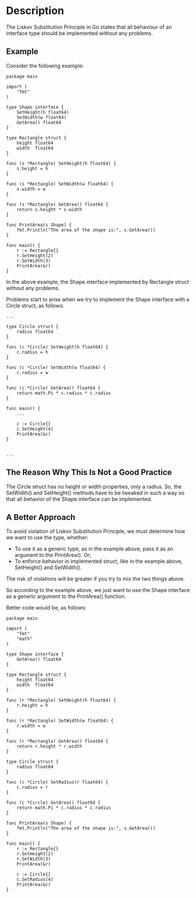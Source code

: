# Description

The Liskov Substitution Principle in Go states that all behaviour of an interface type should be implemented without any problems.

## Example

Consider the following example:

```
package main

import (
	"fmt"
)

type Shape interface {
	SetHeight(h float64)
	SetWidth(w float64)
	GetArea() float64
}

type Rectangle struct {
	height float64
	width  float64
}

func (s *Rectangle) SetHeight(h float64) {
	s.height = h
}

func (s *Rectangle) SetWidth(w float64) {
	s.width = w
}

func (s *Rectangle) GetArea() float64 {
	return s.height * s.width
}

func PrintArea(s Shape) {
	fmt.Println("The area of the shape is:", s.GetArea())
}

func main() {
	r := Rectangle{}
	r.SetHeight(2)
	r.SetWidth(3)
	PrintArea(&r)
}
```

In the above example, the Shape interface implemented by Rectangle struct without any problems.

Problems start to arise when we try to implement the Shape interface with a Circle struct, as follows:

```
...

type Circle struct {
	radius float64
}

func (c *Circle) SetHeight(h float64) {
	c.radius = h
}

func (c *Circle) SetWidth(w float64) {
	c.radius = w
}

func (c *Circle) GetArea() float64 {
	return math.Pi * c.radius * c.radius
}

func main() {
    ...

	c := Circle{}
	c.SetHeight(4)
	PrintArea(&c)
}


...
```

## The Reason Why This Is Not a Good Practice

The Circle struct has no height or width properties, only a radius. So, the SetWidth() and SetHeight() methods have to be tweaked in such a way so that all behavior of the Shape interface can be implemented.

## A Better Approach

To avoid violation of Liskov Substitution Principle, we must determine how we want to use the type, whether:

- To use it as a generic type, as in the example above, pass it as an argument to the PrintArea(). Or;
- To enforce behavior in implemented struct, like in the example above, SetHeight() and SetWidth().

The risk of violations will be greater if you try to mix the two things above.

So according to the example above, we just want to use the Shape interface as a generic argument to the PrintArea() function.

Better code would be, as follows:

```
package main

import (
	"fmt"
	"math"
)

type Shape interface {
	GetArea() float64
}

type Rectangle struct {
	height float64
	width  float64
}

func (r *Rectangle) SetHeight(h float64) {
	r.height = h
}

func (r *Rectangle) SetWidth(w float64) {
	r.width = w
}

func (r *Rectangle) GetArea() float64 {
	return r.height * r.width
}

type Circle struct {
	radius float64
}

func (c *Circle) SetRadius(r float64) {
	c.radius = r
}

func (c *Circle) GetArea() float64 {
	return math.Pi * c.radius * c.radius
}

func PrintArea(s Shape) {
	fmt.Println("The area of the shape is:", s.GetArea())
}

func main() {
	r := Rectangle{}
	r.SetHeight(2)
	r.SetWidth(3)
	PrintArea(&r)

	c := Circle{}
	c.SetRadius(4)
	PrintArea(&c)
}
```

